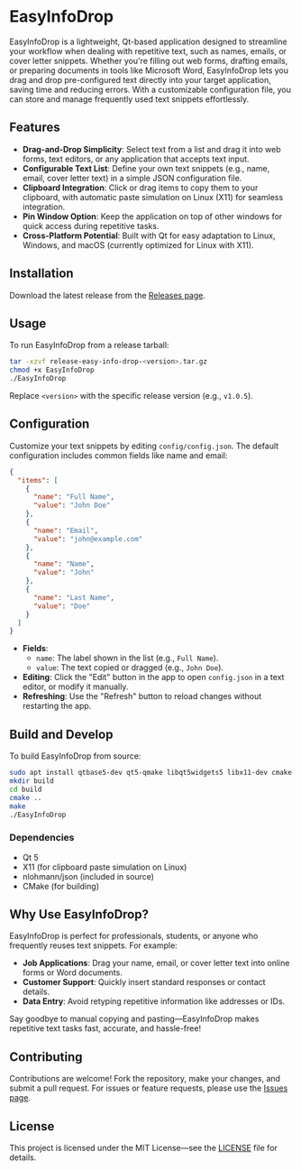 # EasyInfoDrop

EasyInfoDrop is a lightweight, Qt-based application designed to streamline your workflow when dealing with repetitive text, such as names, emails, or cover letter snippets. Whether you're filling out web forms, drafting emails, or preparing documents in tools like Microsoft Word, EasyInfoDrop lets you drag and drop pre-configured text directly into your target application, saving time and reducing errors. With a customizable configuration file, you can store and manage frequently used text snippets effortlessly.

## Features

- **Drag-and-Drop Simplicity**: Select text from a list and drag it into web forms, text editors, or any application that accepts text input.
- **Configurable Text List**: Define your own text snippets (e.g., name, email, cover letter text) in a simple JSON configuration file.
- **Clipboard Integration**: Click or drag items to copy them to your clipboard, with automatic paste simulation on Linux (X11) for seamless integration.
- **Pin Window Option**: Keep the application on top of other windows for quick access during repetitive tasks.
- **Cross-Platform Potential**: Built with Qt for easy adaptation to Linux, Windows, and macOS (currently optimized for Linux with X11).

## Installation

Download the latest release from the [Releases page](https://github.com/MehrdadDw/EasyInfoDrop/releases).

## Usage

To run EasyInfoDrop from a release tarball:

```bash
tar -xzvf release-easy-info-drop-<version>.tar.gz
chmod +x EasyInfoDrop
./EasyInfoDrop
```

Replace `<version>` with the specific release version (e.g., `v1.0.5`).

## Configuration

Customize your text snippets by editing `config/config.json`. The default configuration includes common fields like name and email:

```json
{
  "items": [
    {
      "name": "Full Name",
      "value": "John Doe"
    },
    {
      "name": "Email",
      "value": "john@example.com"
    },
    {
      "name": "Name",
      "value": "John"
    },
    {
      "name": "Last Name",
      "value": "Doe"
    }
  ]
}
```

- **Fields**:
  - `name`: The label shown in the list (e.g., `Full Name`).
  - `value`: The text copied or dragged (e.g., `John Doe`).
- **Editing**: Click the "Edit" button in the app to open `config.json` in a text editor, or modify it manually.
- **Refreshing**: Use the "Refresh" button to reload changes without restarting the app.

## Build and Develop

To build EasyInfoDrop from source:

```bash
sudo apt install qtbase5-dev qt5-qmake libqt5widgets5 libx11-dev cmake build-essential
mkdir build
cd build
cmake ..
make
./EasyInfoDrop
```

### Dependencies
- Qt 5
- X11 (for clipboard paste simulation on Linux)
- nlohmann/json (included in source)
- CMake (for building)

## Why Use EasyInfoDrop?

EasyInfoDrop is perfect for professionals, students, or anyone who frequently reuses text snippets. For example:
- **Job Applications**: Drag your name, email, or cover letter text into online forms or Word documents.
- **Customer Support**: Quickly insert standard responses or contact details.
- **Data Entry**: Avoid retyping repetitive information like addresses or IDs.

Say goodbye to manual copying and pasting—EasyInfoDrop makes repetitive text tasks fast, accurate, and hassle-free!

## Contributing

Contributions are welcome! Fork the repository, make your changes, and submit a pull request. For issues or feature requests, please use the [Issues page](https://github.com/MehrdadDw/EasyInfoDrop/issues).

## License

This project is licensed under the MIT License—see the [LICENSE](LICENSE) file for details.
